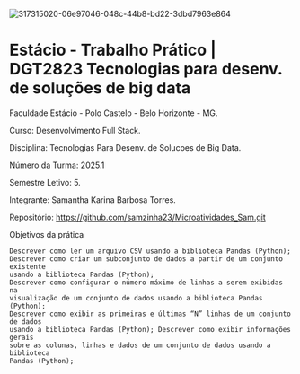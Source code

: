 ![317315020-06e97046-048c-44b8-bd22-3dbd7963e864](https://github.com/user-attachments/assets/444e3177-f80e-41f5-bb3a-a4cadfeb1fa2)

<h1>Estácio - Trabalho Prático | DGT2823 Tecnologias para desenv.
de soluções de big data</h1>



Faculdade Estácio - Polo Castelo - Belo Horizonte - MG.
 
Curso: Desenvolvimento Full Stack.
 
Disciplina: Tecnologias Para Desenv. de Solucoes de Big Data.
 
Número da Turma: 2025.1
 
Semestre Letivo: 5.

Integrante: Samantha Karina Barbosa Torres.

Repositório: https://github.com/samzinha23/Microatividades_Sam.git

Objetivos da prática

    Descrever como ler um arquivo CSV usando a biblioteca Pandas (Python);
    Descrever como criar um subconjunto de dados a partir de um conjunto existente
    usando a biblioteca Pandas (Python);
    Descrever como configurar o número máximo de linhas a serem exibidas na
    visualização de um conjunto de dados usando a biblioteca Pandas (Python);
    Descrever como exibir as primeiras e últimas “N” linhas de um conjunto de dados
    usando a biblioteca Pandas (Python); Descrever como exibir informações gerais
    sobre as colunas, linhas e dados de um conjunto de dados usando a biblioteca
    Pandas (Python);
